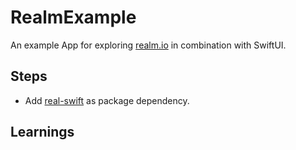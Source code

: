 #  RealmExample
An example App for exploring [realm.io](https://realm.io/) in combination with SwiftUI.

## Steps
- Add [real-swift](https://github.com/realm/realm-swift) as package dependency.

## Learnings
